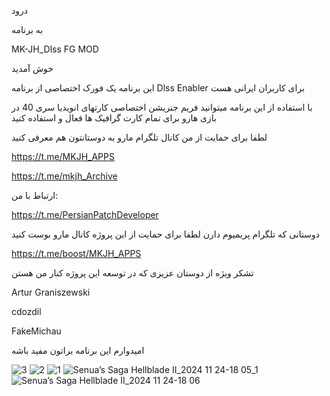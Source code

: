 درود

به برنامه

MK-JH_Dlss FG MOD

خوش آمدید


این برنامه یک فورک اختصاصی از برنامه Dlss Enabler برای کاربران ایرانی هست


با استفاده از این برنامه میتوانید فریم جنریشن اختصاصی کارتهای انویدیا سری 40 در بازی هارو برای تمام کارت گرافیک ها فعال و استفاده کنید

لطفا برای حمایت از من کانال تلگرام مارو به دوستانتون هم معرفی کنید

https://t.me/MKJH_APPS

https://t.me/mkjh_Archive

ارتباط با من:

https://t.me/PersianPatchDeveloper

دوستانی که تلگرام پریمیوم دارن لطفا برای حمایت از این پروژه کانال مارو بوست کنید

https://t.me/boost/MKJH_APPS

تشکر ویژه از دوستان عزیزی که در توسعه این پروژه کنار من هستن

Artur Graniszewski

cdozdil

FakeMichau

امیدوارم این برنامه براتون مفید باشه

![3](https://github.com/user-attachments/assets/d739b865-b601-4d8f-9df3-c96b26eb53fb)
![2](https://github.com/user-attachments/assets/f9089cb7-8204-4663-97db-bbadae3c6f4e)
![1](https://github.com/user-attachments/assets/520cd667-26a4-4e6e-bbed-71f8d9261234)
![Senua’s Saga Hellblade II_2024 11 24-18 05_1](https://github.com/user-attachments/assets/94544d23-903c-42b0-887f-78b9ab4b8f8b)
![Senua’s Saga Hellblade II_2024 11 24-18 06](https://github.com/user-attachments/assets/b1c9a06b-eedf-46c4-9138-a528209ddb3a)


